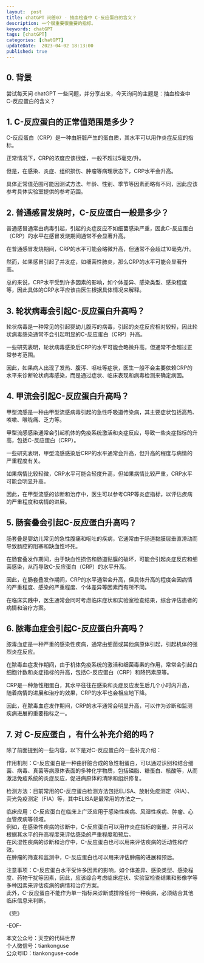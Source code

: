 ```yaml
---   
layout:  post  
title: chatGPT 问答07 - 抽血检查中 C-反应蛋白的含义？  
description: 一个很重要很重要的指标。 
keywords: chatGPT  
tags: [chatGPT]  
categories: [chatGPT]  
updateDate:  2023-04-02 18:13:00  
published: true  
---  
```



## 0. 背景  


尝试每天问 chatGPT 一些问题，并分享出来，今天询问的主题是：抽血检查中 C-反应蛋白的含义？  


## 1. C-反应蛋白的正常值范围是多少？  


C-反应蛋白（CRP）是一种由肝脏产生的蛋白质，其水平可以用作炎症反应的指标。  


正常情况下，CRP的浓度应该很低，一般不超过5毫克/升。  


但是，在感染、炎症、组织损伤、肿瘤等病理状态下，CRP水平会升高。  


具体正常值范围可能因测试方法、年龄、性别、季节等因素而略有不同，因此应该参考具体实验室提供的参考范围。  


## 2. 普通感冒发烧时，C-反应蛋白一般是多少？  


普通感冒通常由病毒引起，引起的炎症反应不如细菌感染严重，因此C-反应蛋白（CRP）的水平在感冒发烧期间通常不会显著升高。  


在普通感冒发烧期间，CRP的水平可能会略微升高，但通常不会超过10毫克/升。  


然而，如果感冒引起了并发症，如细菌性肺炎，那么CRP的水平可能会显著升高。  


总的来说，CRP水平受到许多因素的影响，如个体差异、感染类型、感染程度等，因此具体的CRP水平应该由医生根据具体情况来解释。  


## 3. 轮状病毒会引起C-反应蛋白升高吗？  


轮状病毒是一种常见的引起婴幼儿腹泻的病毒，引起的炎症反应相对较轻，因此轮状病毒感染通常不会引起明显的C-反应蛋白（CRP）升高。  


一些研究表明，轮状病毒感染后CRP的水平可能会略微升高，但通常不会超过正常参考范围。  


因此，如果病人出现了发热、腹泻、呕吐等症状，医生一般不会主要依赖CRP的水平来诊断轮状病毒感染，而是通过症状、临床表现和病毒检测来确定病因。  



## 4. 甲流会引起C-反应蛋白升高吗？  


甲型流感是一种由甲型流感病毒引起的急性呼吸道传染病，其主要症状包括高热、咳嗽、喉咙痛、乏力等。  


甲型流感感染通常会引起机体的免疫系统激活和炎症反应，导致一些炎症指标的升高，包括C-反应蛋白（CRP）。  


一些研究表明，甲型流感感染后CRP的水平通常会升高，但升高的程度与病情的严重程度有关。  


如果病情比较轻微，CRP水平可能会轻度升高，但如果病情比较严重，CRP水平可能会明显升高。  


因此，在甲型流感的诊断和治疗中，医生可以参考CRP等炎症指标，以评估疾病的严重程度和病情的进展。  



## 5. 肠套叠会引起C-反应蛋白升高吗？  


肠套叠是婴幼儿常见的急性腹痛和呕吐的疾病，它通常由于肠道黏膜层垂直滑动而导致肠腔的阻塞和缺血性坏死。  


在肠套叠发作期间，由于缺血性损伤和肠道黏膜的破坏，可能会引起炎症反应和细菌感染，从而导致C-反应蛋白（CRP）的水平升高。  


因此，在肠套叠发作期间，CRP的水平通常会升高，但具体升高的程度会因病情的严重程度、感染的严重程度、个体差异等因素而有所不同。  


在临床实践中，医生通常会同时考虑临床症状和实验室检查结果，综合评估患者的病情和治疗方案。  


## 6. 脓毒血症会引起C-反应蛋白升高吗？  


脓毒血症是一种严重的感染性疾病，通常由细菌或其他病原体引起，引起机体的强烈炎症反应。  


在脓毒血症发作期间，由于机体免疫系统的激活和细菌毒素的作用，常常会引起白细胞计数和炎症指标的升高，包括C-反应蛋白（CRP）和降钙素原等。  


CRP是一种急性相蛋白，其水平往往在感染和炎症反应发生后几个小时内升高，随着病情的进展和治疗的效果，CRP的水平也会相应地下降。  


因此，在脓毒血症发作期间，CRP的水平通常会明显升高，可以作为诊断和监测疾病进展的重要指标之一。  


## 7. 对 C-反应蛋白 ，有什么补充介绍的吗？  


除了前面提到的一些内容，以下是对C-反应蛋白的一些补充介绍：  


作用机制：C-反应蛋白是一种由肝脏合成的急性相蛋白，可以通过识别和结合细菌、病毒、真菌等病原体表面的多种化学物质，包括磷脂、糖蛋白、核酸等，从而激活免疫系统的炎症反应，促进病原体的清除和组织修复。  


检测方法：目前常用的C-反应蛋白检测方法包括ELISA、放射免疫测定（RIA）、荧光免疫测定（FIA）等，其中ELISA是最常用的方法之一。  


临床应用：C-反应蛋白在临床上广泛应用于感染性疾病、风湿性疾病、肿瘤、心血管疾病等领域。  
例如，在感染性疾病的诊断中，C-反应蛋白可以用作炎症指标的衡量，并且可以根据其水平的升高程度来评估感染的严重程度和预后。  
在风湿性疾病的诊断和治疗中，C-反应蛋白也可以用来评估疾病的活动性和疗效。  
在肿瘤的筛查和监测中，C-反应蛋白也可以用来评估肿瘤的进展和预后。  


注意事项：C-反应蛋白水平受许多因素的影响，如个体差异、感染类型、感染程度、药物干扰等因素，因此，应该综合考虑临床症状、实验室检查结果和影像学等多种因素来评估疾病的病情和治疗方案。  
此外，C-反应蛋白不能作为单一指标来诊断或排除任何一种疾病，必须结合其他临床信息来判断。  




《完》  


-EOF-  



本文公众号：天空的代码世界  
个人微信号：tiankonguse  
公众号ID：tiankonguse-code  
  

